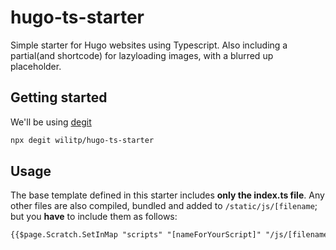# hugo-ts-starter

Simple starter for Hugo websites using Typescript. Also including a partial(and shortcode) for lazyloading images, with a blurred up placeholder.

## Getting started

We'll be using [degit](https://github.com/Rich-Harris/degit#readme)

```bash
npx degit wilitp/hugo-ts-starter
```

## Usage

The base template defined in this starter includes **only the index.ts file**. Any other files are also compiled, bundled and added to `/static/js/[filename`; but you **have** to include them as follows:
```html
{{$page.Scratch.SetInMap "scripts" "[nameForYourScript]" "/js/[filename]"}}
```
